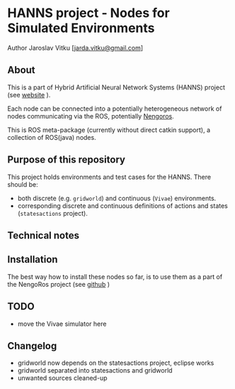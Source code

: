 HANNS project - Nodes for Simulated Environments
================================================


Author Jaroslav Vitku [jarda.vitku@gmail.com]


About
------

This is a part of Hybrid Artificial Neural Network Systems (HANNS) project (see [website](http://artificiallife.co.nf) ). 

Each node can be connected into a potentially heterogeneous network of nodes communicating via the ROS, potentially [Nengoros](http://nengoros.wordpress.com). 

This is ROS meta-package (currently without direct catkin support), a collection of ROS(java) nodes.

 
Purpose of this repository
-----------------------

This project holds environments and test cases for the HANNS. There should be:

* both discrete (e.g. `gridworld`) and continuous (`Vivae`) environments.
* corresponding discrete and continuous definitions of actions and states (`statesactions` project).


Technical notes
---------------


Installation
------------------

The best way how to install these nodes so far, is to use them as a part of the NengoRos project (see [github](https://github.com/jvitku/nengoros) )

TODO
----------

* move the Vivae simulator here

Changelog
------------------
* gridworld now depends on the statesactions project, eclipse works
* gridworld separated into statesactions and gridworld
* unwanted sources cleaned-up

